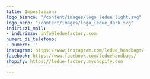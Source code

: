 ```yaml
---
title: Impostazioni
logo_bianco: "/content/images/logo_ledue_light.svg"
logo_nero: "/content/images/logo_ledue_dark.svg"
indirizzi_mail:
- indirizzo: info@leduefactory.com
numeri_di_telefono:
- numero: ''
instagram: https://www.instagram.com/ledue_handbags/
facebook: https://www.facebook.com/leduehandbags/
shopify: https://ledue-factory.myshopify.com

---
```

